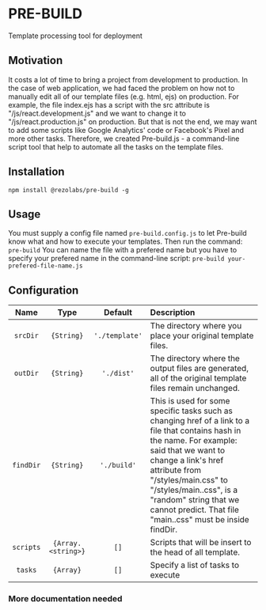 # PRE-BUILD
Template processing tool for deployment
## Motivation
It costs a lot of time to bring a project from development to production. In the case of web application, we had faced the problem on how not to manually edit all of our template files (e.g. html, ejs) on production. For example, the file index.ejs has a script with the src attribute is "/js/react.development.js" and we want to change it to "/js/react.production.js" on production. But that is not the end, we may want to add some scripts like Google Analytics' code or Facebook's Pixel and more other tasks. Therefore, we created Pre-build.js - a command-line script tool that help to automate all the tasks on the template files.
## Installation
```npm install @rezolabs/pre-build -g```
## Usage
You must supply a config file named `pre-build.config.js` to let Pre-build know what and how to execute your templates. Then run the command:
```pre-build```
You can name the file with a prefered name but you have to specify your prefered name in the command-line script:
```pre-build your-prefered-file-name.js```
## Configuration
|Name|Type|Default|Description|
|:--:|:--:|:-----:|:----------|
|`srcDir`|`{String}`|`'./template'`|The directory where you place your original template files.|
|`outDir`|`{String}`|`'./dist'`|The directory where the output files are generated, all of the original template files remain unchanged.|
|`findDir`|`{String}`|`'./build'`|This is used for some specific tasks such as changing href of a link to a file that contains hash in the name. For example: said that we want to change a link's href attribute from "/styles/main.css" to "/styles/main.<hash>.css", <hash> is a "random" string that we cannot predict. That file "main.<hash>.css" must be inside findDir.|
|`scripts`|`{Array.<string>}`|`[]`|Scripts that will be insert to the head of all template.|
|`tasks`|`{Array}`|`[]`|Specify a list of tasks to execute|
### More documentation needed